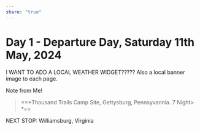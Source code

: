 ```yaml
---
share: "true"
---
```


# Day 1 - Departure Day, Saturday 11th May, 2024

I WANT TO ADD A LOCAL WEATHER WIDGET????? Also a local banner image to each page.

Note from Me!

> ==*Thousand Trails Camp Site, Gettysburg, Pennsyvannia. 
> 7 Night> *==















NEXT STOP: Williamsburg, Virginia










